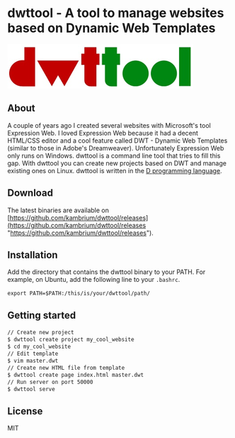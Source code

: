 dwttool - A tool to manage websites based on Dynamic Web Templates
==================================================================

![dwttool logo](dwttool-logo.jpg)

About
-----
A couple of years ago I created several websites with Microsoft's tool Expression Web. I loved Expression Web because it had a decent HTML/CSS editor and a cool feature called DWT - Dynamic Web Templates (similar to those in Adobe's Dreamweaver). Unfortunately Expression Web only runs on Windows. dwttool is a command line tool that tries to fill this gap. With dwttool you can create new projects based on DWT and manage existing ones on Linux. dwttool is written in the [D programming language](https://dlang.org/ "D programming language").

Download
--------
The latest binaries are available on [https://github.com/kambrium/dwttool/releases](https://github.com/kambrium/dwttool/releases "https://github.com/kambrium/dwttool/releases").

Installation
------------
Add the directory that contains the dwttool binary to your PATH. For example, on Ubuntu, add the following line to your `.bashrc`.
```
export PATH=$PATH:/this/is/your/dwttool/path/
```

Getting started
---------------
```shell
// Create new project
$ dwttool create project my_cool_website
$ cd my_cool_website
// Edit template
$ vim master.dwt
// Create new HTML file from template
$ dwttool create page index.html master.dwt
// Run server on port 50000
$ dwttool serve
```

License
-------
MIT